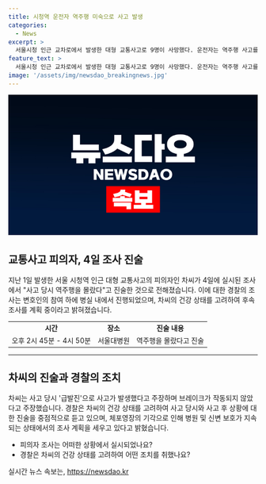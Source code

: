 ```yaml
---
title: 시청역 운전자 역주행 미숙으로 사고 발생
categories:
  - News
excerpt: >
  서울시청 인근 교차로에서 발생한 대형 교통사고로 9명이 사망했다. 운전자는 역주행 사고를 일으킨 혐의로 사고 발생 사흘 만에 경찰 조사에 응했다. 피의자 조사는 변호사와 함께 입원실에서 이뤄졌으며, 운전자는 급발진으로 사고가 난 것을 주장했다. 경찰은 운전자의 건강 상태를 고려해 추가 조사 예정이며, 체포영장은 기각됐지만 수사에는 지장이 없다고 밝혔다.
feature_text: >
  서울시청 인근 교차로에서 발생한 대형 교통사고로 9명이 사망했다. 운전자는 역주행 사고를 일으킨 혐의로 사고 발생 사흘 만에 경찰 조사에 응했다. 피의자 조사는 변호사와 함께 입원실에서 이뤄졌으며, 운전자는 급발진으로 사고가 난 것을 주장했다. 경찰은 운전자의 건강 상태를 고려해 추가 조사 예정이며, 체포영장은 기각됐지만 수사에는 지장이 없다고 밝혔다.
image: '/assets/img/newsdao_breakingnews.jpg'
---
```


<p><img src="/assets/img/newsdao_breakingnews.jpg" alt="cryptoinkorea 속보" /></p>

<h2 data-ke-size="size26">교통사고 피의자, 4일 조사 진술</h2>

<p data-ke-size="size16">지난 1일 발생한 서울 시청역 인근 대형 교통사고의 피의자인 차씨가 4일에 실시된 조사에서 "사고 당시 역주행을 몰랐다"고 진술한 것으로 전해졌습니다. 이에 대한 경찰의 조사는 변호인의 참여 하에 병실 내에서 진행되었으며, 차씨의 건강 상태를 고려하여 후속 조사를 계획 중이라고 밝혀졌습니다.</p>

<table>
    <tbody>
        <tr>
            <td style="text-align: center; height: 17px;"><b>시간</b></td>
            <td style="text-align: center; height: 17px;"><b>장소</b></td>
            <td style="text-align: center; height: 17px;"><b>진술 내용</b></td>
        </tr>
        <tr>
            <td style="text-align: center; height: 17px;">오후 2시 45분 - 4시 50분</td>
            <td style="text-align: center; height: 17px;">서울대병원</td>
            <td style="text-align: center; height: 17px;">역주행을 몰랐다고 진술</td>
        </tr>
    </tbody>
</table>

<hr>

<h2 data-ke-size="size26">차씨의 진술과 경찰의 조치</h2>

<p data-ke-size="size16">차씨는 사고 당시 '급발진'으로 사고가 발생했다고 주장하며 브레이크가 작동되지 않았다고 주장했습니다. 경찰은 차씨의 건강 상태를 고려하여 사고 당시와 사고 후 상황에 대한 진술을 중점적으로 듣고 있으며, 체포영장의 기각으로 인해 병원 및 신변 보호가 지속되는 상태에서의 조사 계획을 세우고 있다고 밝혔습니다.</p>

<ul>
    <li>피의자 조사는 어떠한 상황에서 실시되었나요?</li>
    <li>경찰은 차씨의 건강 상태를 고려하여 어떤 조치를 취했나요?</li>
</ul>
실시간 뉴스 속보는, <a href="https://newsdao.kr" rel="dofollow">https://newsdao.kr</a>


